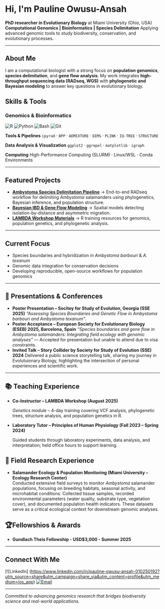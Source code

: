 # Hi, I'm Pauline Owusu-Ansah

 **PhD researcher in Evolutionary Biology** at Miami University (Ohio, USA) 
 **Computational Genomics | Bioinformatics | Species Delimitation** 
 Applying advanced genomic tools to study biodiversity, conservation, and evolutionary processes.

---

## About Me
I am a computational biologist with a strong focus on **population genomics**, **species delimitation**, and **gene flow analysis**. 
My work integrates **high-throughput sequencing data (RADseq, WGS)** with **phylogenetic and Bayesian modeling** to answer key questions in evolutionary biology.

## Skills & Tools

### **Genomics & Bioinformatics**
![R](https://img.shields.io/badge/-R-276DC3?style=flat&logo=r&logoColor=white)
![Python](https://img.shields.io/badge/-Python-3776AB?style=flat&logo=python&logoColor=white)
![Bash](https://img.shields.io/badge/-Bash-4EAA25?style=flat&logo=gnu-bash&logoColor=white)
![Git](https://img.shields.io/badge/-Git-F05032?style=flat&logo=git&logoColor=white)

**Tools & Pipelines** 
`ipyrad` · `BPP` · `ADMIXTURE` · `EEMS` · `PLINK` · `IQ-TREE` · `STRUCTURE` 

**Data Analysis & Visualization** 
`ggplot2` · `ggrepel` · `matplotlib` · `igraph` 

**Computing** 
High-Performance Computing (SLURM) · Linux/WSL · Conda Environments 

---

## Featured Projects
- **[Ambystoma Species Delimitation Pipeline](#)** → End-to-end RADseq workflow for delimiting *Ambystoma* salamanders using phylogenetics, Bayesian inference, and population structure.
- **[Bayesian IBD & Gene Flow Modeling](#)** → Spatial models detecting isolation-by-distance and asymmetric migration.
- **[LAMBDA Workshop Materials](#)** → R training resources for genomics, population genetics, and phylogenetic analysis.

---

## Current Focus
- Species boundaries and hybridization in *Ambystoma barbouri* & *A. texanum*
- Genomic data integration for conservation decisions
- Developing reproducible, open-source workflows for population genomics

---
## 🎤 Presentations & Conferences
- **Poster Presentation – Socitey for Study of Evolution, Georgia (SSE 2025)**
*“Assessing Species Boundaries and Genetic Flow in Ambystoma barbouri and Ambystoma texanum"*.
- **Poster Acceptance – European Society for Evolutionary Biology (ESEB) 2025, Barcelona, Spain**
*“Species boundaries and gene flow in Ambystoma salamanders: Integrating field ecology with genomic analyses”* — Accepted for presentation but unable to attend due to visa constraints.
- **Invited Talk – Story Collider by Society for Study of Evolution (SSE) 2024**
Delivered a public science storytelling talk, sharing my journey in Evolutuionary Biology, highlighting the intersection of personal experiences and scientific work.

---
## 📚 Teaching Experience

- **Co-Instructor – LAMBDA Workshop (August 2025)**  

  *Genetics module* – 4-day training covering VCF analysis, phylogenetic trees, structure analysis, and population genetics in R.

- **Laboratory Tutor – Principles of Human Physiology (Fall 2023 – Spring 2024)**  

  Guided students through laboratory experiments, data analysis, and interpretation; held office hours to support learning.

## 🌱 Field Research Experience
- **Salamander Ecology & Population Monitoring (Miami University – Ecology Research Center)**  
Conducted extensive field surveys to monitor *Ambystoma* salamander populations, focusing on breeding habitats, seasonal activity, and microhabitat conditions. Collected tissue samples, recorded environmental parameters (water quality, substrate type, vegetation cover), and documented population health indicators. These datasets serve as a critical ecological context for downstream genomic analyses.  

## 🏆Fellowshios & Awards
- **Gundlach Theis Fellowship - USD$3,000 - Summer 2025** 
---

## Connect With Me
[![LinkedIn] (https://www.linkedin.com/in/pauline-owusu-ansah-010250192?utm_source=share&utm_campaign=share_via&utm_content=profile&utm_medium=ios_app)
[![Email](https://img.shields.io/badge/-Email-D14836?style=flat&logo=gmail&logoColor=white)](mailto:your-email@paulineowusu653@gmail.com.com)

---
 _Committed to advancing genomics research that bridges biodiversity science and real-world applications._
